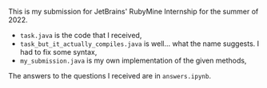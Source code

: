 This is my submission for JetBrains' RubyMine Internship for the summer of 2022.
- `task.java` is the code that I received,
- `task_but_it_actually_compiles.java` is well... what the name suggests. I had to fix some syntax,
- `my_submission.java` is my own implementation of the given methods,

The answers to the questions I received are in `answers.ipynb`.
